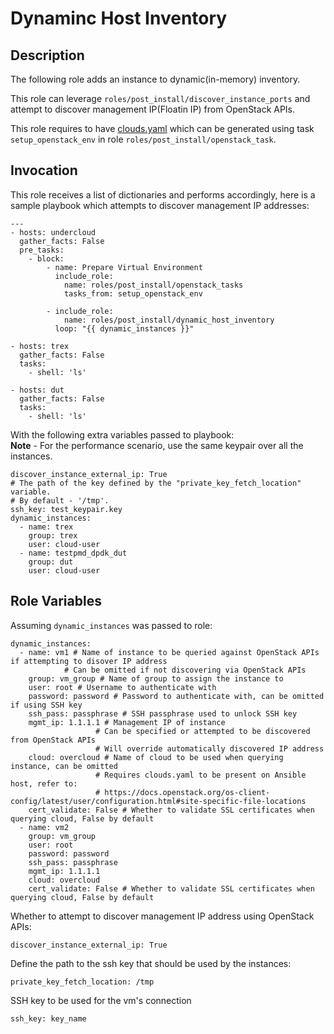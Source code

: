 # Dynaminc Host Inventory

## Description

The following role adds an instance to dynamic(in-memory) inventory.

This role can leverage `roles/post_install/discover_instance_ports` and attempt to discover management IP(Floatin IP) from OpenStack APIs.

This role requires to have [clouds.yaml](https://docs.openstack.org/python-openstackclient/rocky/configuration/index.html) which can be generated using task `setup_openstack_env` in role `roles/post_install/openstack_task`.

## Invocation

This role receives a list of dictionaries and performs accordingly, here is a sample playbook which attempts to discover management IP addresses:
```
---
- hosts: undercloud
  gather_facts: False
  pre_tasks:
    - block:
        - name: Prepare Virtual Environment
          include_role:
            name: roles/post_install/openstack_tasks
            tasks_from: setup_openstack_env

        - include_role: 
            name: roles/post_install/dynamic_host_inventory
          loop: "{{ dynamic_instances }}"

- hosts: trex
  gather_facts: False
  tasks:
    - shell: 'ls'

- hosts: dut
  gather_facts: False
  tasks:
    - shell: 'ls'
```

With the following extra variables passed to playbook:  
**Note** - For the performance scenario, use the same keypair over all the instances.
```
discover_instance_external_ip: True
# The path of the key defined by the "private_key_fetch_location" variable.
# By default - '/tmp'.
ssh_key: test_keypair.key
dynamic_instances:
  - name: trex
    group: trex
    user: cloud-user
  - name: testpmd_dpdk_dut
    group: dut
    user: cloud-user
```

## Role Variables

Assuming `dynamic_instances` was passed to role:
```
dynamic_instances:
  - name: vm1 # Name of instance to be queried against OpenStack APIs if attempting to disover IP address
            # Can be omitted if not discovering via OpenStack APIs
    group: vm_group # Name of group to assign the instance to
    user: root # Username to authenticate with
    password: password # Password to authenticate with, can be omitted if using SSH key
    ssh_pass: passphrase # SSH passphrase used to unlock SSH key
    mgmt_ip: 1.1.1.1 # Management IP of instance
                   # Can be specified or attempted to be discovered from OpenStack APIs
                   # Will override automatically discovered IP address
    cloud: overcloud # Name of cloud to be used when querying instance, can be omitted
                   # Requires clouds.yaml to be present on Ansible host, refer to:
                   # https://docs.openstack.org/os-client-config/latest/user/configuration.html#site-specific-file-locations
    cert_validate: False # Whether to validate SSL certificates when querying cloud, False by default
  - name: vm2
    group: vm_group
    user: root
    password: password
    ssh_pass: passphrase
    mgmt_ip: 1.1.1.1
    cloud: overcloud
    cert_validate: False # Whether to validate SSL certificates when querying cloud, False by default
```

Whether to attempt to discover management IP address using OpenStack APIs:
```
discover_instance_external_ip: True
```

Define the path to the ssh key that should be used by the instances:
```
private_key_fetch_location: /tmp
```

SSH key to be used for the vm's connection
```
ssh_key: key_name
```
